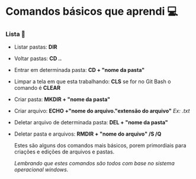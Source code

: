 # Comandos básicos que aprendi :computer:

### Lista :bookmark_tabs:



- Listar pastas: **DIR**

- Voltar pastas: **CD ..**

- Entrar em determinada pasta: **CD + "nome da pasta"**

- Limpar a tela em que esta trabalhando: **CLS** se for no Git Bash o comando é **CLEAR**

- Criar pasta: **MKDIR + "nome da pasta"**

- Criar arquivo: **ECHO +"nome do arquivo."extensão do arquivo"** *Ex: .txt*

- Deletar arquivo de determinada pasta: **DEL + "nome da pasta"**

- Deletar pasta e arquivos: **RMDIR + "nome do arquivo" /S /Q**

  Estes são alguns dos comandos mais básicos, porem primordiais para criações e edições de arquivos e pastas. 

  *Lembrando que estes comandos são todos com base no sistema operacional  windows.*

 

